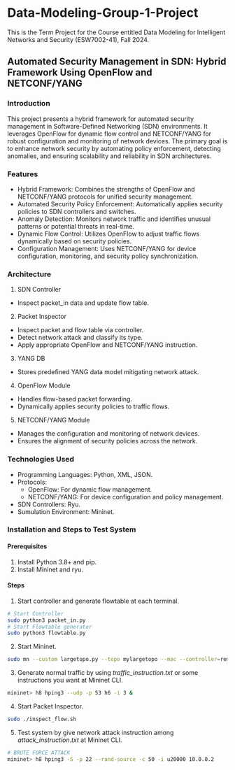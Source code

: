 # Data-Modeling-Group-1-Project
This is the Term Project for the Course entitled Data Modeling for Intelligent Networks and Security (ESW7002-41), Fall 2024.


## Automated Security Management in SDN: Hybrid Framework Using OpenFlow and NETCONF/YANG
### Introduction
This project presents a hybrid framework for automated security management in Software-Defined Networking (SDN) environments. It leverages OpenFlow for dynamic flow control and NETCONF/YANG for robust configuration and monitoring of network devices. The primary goal is to enhance network security by automating policy enforcement, detecting anomalies, and ensuring scalability and reliability in SDN architectures.

### Features
- Hybrid Framework: Combines the strengths of OpenFlow and NETCONF/YANG protocols for unified security management.
- Automated Security Policy Enforcement: Automatically applies security policies to SDN controllers and switches.
- Anomaly Detection: Monitors network traffic and identifies unusual patterns or potential threats in real-time.
- Dynamic Flow Control: Utilizes OpenFlow to adjust traffic flows dynamically based on security policies.
- Configuration Management: Uses NETCONF/YANG for device configuration, monitoring, and security policy synchronization.

### Architecture
1. SDN Controller
- Inspect packet_in data and update flow table.
2. Packet Inspector
- Inspect packet and flow table via controller.
- Detect network attack and classify its type.
- Apply appropriate OpenFlow and NETCONF/YANG instruction.
3. YANG DB
- Stores predefined YANG data model mitigating network attack.
4. OpenFlow Module
- Handles flow-based packet forwarding.
- Dynamically applies security policies to traffic flows.
5. NETCONF/YANG Module
- Manages the configuration and monitoring of network devices.
- Ensures the alignment of security policies across the network.

### Technologies Used
- Programming Languages: Python, XML, JSON.
- Protocols:
  - OpenFlow: For dynamic flow management.
  - NETCONF/YANG: For device configuration and policy management.
- SDN Controllers: Ryu.
- Sumulation Environment: Mininet.

### Installation and Steps to Test System
#### Prerequisites
1. Install Python 3.8+ and pip.
2. Install Mininet and ryu.
#### Steps
1. Start controller and generate flowtable at each terminal.
```bash
# Start Controller
sudo python3 packet_in.py
# Start Flowtable generator
sudo python3 flowtable.py
```
2. Start Mininet.
```bash
sudo mn --custom largetopo.py --topo mylargetopo --mac --controller=remote,ip=127.0.0.1,port=6653 --switch=ovsk,protocols=OpenFlow13
```
3. Generate normal traffic by using _traffic_instruction.txt_ or some instructions you want at Mininet CLI.
```bash
mininet> h8 hping3 --udp -p 53 h6 -i 3 &
```
4. Start Packet Inspector.
```bash
sudo ./inspect_flow.sh
```
5. Test system by give network attack instruction among _attack_instruction.txt_ at Mininet CLI.
```bash
# BRUTE FORCE ATTACK
mininet> h8 hping3 -S -p 22 --rand-source -c 50 -i u20000 10.0.0.2
```


